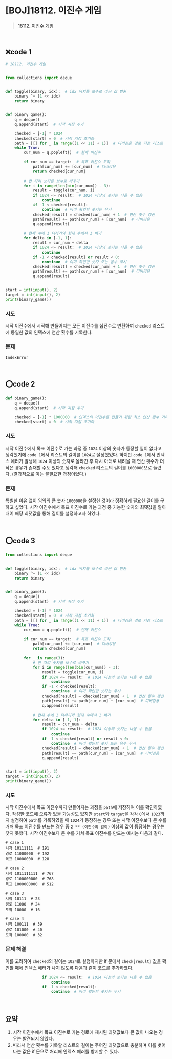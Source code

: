 # [BOJ]18112. 이진수 게임

> [18112. 이진수 게임](https://www.acmicpc.net/problem/18112)

<br>

## ❌code 1

```python
# 18112. 이진수 게임


from collections import deque


def toggle(binary, idx):  # idx 위치를 보수로 바꾼 값 반환
    binary ^= (1 << idx)
    return binary


def binary_game():
    q = deque()
    q.append(start)  # 시작 지점 추가

    checked = [-1] * 1024
    checked[start] = 0  # 시작 지점 초기화
    path = [[] for _ in range((1 << 11) + 1)]  # 디버깅용 경로 저장 리스트
    while True:
        cur_num = q.popleft()  # 현재 이진수

        if cur_num == target:  # 목표 이진수 도착
            path[cur_num] += [cur_num]  # 디버깅용
            return checked[cur_num]
  
        # 한 자리 숫자를 보수로 바꾸기
        for i in range(len(bin(cur_num)) - 3):
            result = toggle(cur_num, i)
            if 1024 <= result:  # 1024 이상의 숫자는 나올 수 없음
                continue
            if -1 < checked[result]:
                continue  # 이미 확인한 숫자는 무시
            checked[result] = checked[cur_num] + 1  # 연산 횟수 갱신
            path[result] += path[cur_num] + [cur_num]  # 디버깅용
            q.append(result)

        # 현재 수에 1 더하기와 현재 수에서 1 빼기
        for delta in [-1, 1]:
            result = cur_num + delta
            if 1024 <= result:  # 1024 이상의 숫자는 나올 수 없음
                continue
            if -1 < checked[result] or result < 0:
                continue  # 이미 확인한 숫자 또는 음수 무시
            checked[result] = checked[cur_num] + 1  # 연산 횟수 갱신
            path[result] += path[cur_num] + [cur_num]  # 디버깅용
            q.append(result)


start = int(input(), 2)
target = int(input(), 2)
print(binary_game())
```

### 시도

시작 이진수에서 시작해 만들어지는 모든 이진수를 십진수로 변환하여 `checked` 리스트에 동일한 값의 인덱스에 연산 횟수를 기록한다.

### 문제

`IndexError`

<br>

## ⭕code 2

```python
def binary_game():
    q = deque()
    q.append(start)  # 시작 지점 추가

    checked = [-1] * 1000000  # 인덱스의 이진수를 만들기 위한 최소 연산 횟수 기록
    checked[start] = 0  # 시작 지점 초기화
```

### 시도

시작 이진수에서 목표 이진수로 가는 과정 중 `1024` 이상의 숫자가 등장할 일이 없다고 생각했기에 `code 1`에서 리스트의 길이를 `1024`로 설정했었다. 하지만 `code 1`에서 인덱스 에러가 발생해 `1024` 이상의 숫자로 올라간 후 다시 아래로 내려올 때 연산 횟수가 더 작은 경우가 존재할 수도 있다고 생각해 `checked` 리스트의 길이를 `1000000`으로 늘렸다. (결과적으로 이는 불필요한 과정이었다.)

### 문제

특별한 이유 없이 임의의 큰 숫자 `1000000`을 설정한 것이라 정확하게 필요한 길이를 구하고 싶었다. 시작 이진수에서 목표 이진수로 가는 과정 중 가능한 숫자의 최댓값을 알아내어 해당 최댓값을 통해 길이를 설정하고자 하였다.

<br>

## ⭕code 3

```python
from collections import deque


def toggle(binary, idx):  # idx 위치를 보수로 바꾼 값 반환
    binary ^= (1 << idx)
    return binary


def binary_game():
    q = deque()
    q.append(start)  # 시작 지점 추가

    checked = [-1] * 1024
    checked[start] = 0  # 시작 지점 초기화
    path = [[] for _ in range((1 << 11) + 1)]  # 디버깅용 경로 저장 리스트
    while True:
        cur_num = q.popleft()  # 현재 이진수

        if cur_num == target:  # 목표 이진수 도착
            path[cur_num] += [cur_num]  # 디버깅용
            return checked[cur_num]

        for _ in range(3):
            # 한 자리 숫자를 보수로 바꾸기
            for i in range(len(bin(cur_num)) - 3):
                result = toggle(cur_num, i)
                if 1024 <= result:  # 1024 이상의 숫자는 나올 수 없음
                    continue
                if -1 < checked[result]:
                    continue  # 이미 확인한 숫자는 무시
                checked[result] = checked[cur_num] + 1  # 연산 횟수 갱신
                path[result] += path[cur_num] + [cur_num]  # 디버깅용
                q.append(result)

            # 현재 수에 1 더하기와 현재 수에서 1 빼기
            for delta in [-1, 1]:
                result = cur_num + delta
                if 1024 <= result:  # 1024 이상의 숫자는 나올 수 없음
                    continue
                if -1 < checked[result] or result < 0:
                    continue  # 이미 확인한 숫자 또는 음수 무시
                checked[result] = checked[cur_num] + 1  # 연산 횟수 갱신
                path[result] += path[cur_num] + [cur_num]  # 디버깅용
                q.append(result)


start = int(input(), 2)
target = int(input(), 2)
print(binary_game())
```

### 시도

시작 이진수에서 목표 이진수까지 만들어지는 과정을 `path`에 저장하여 이를 확인하였다. 작성한 코드에 오류가 있을 가능성도 있지만 `start`와 `target`을 각각 `0`에서 `1023`까지 설정하여 `path`를 기록하였을 때 `1024`가 등장하는 경우 또는 시작 이진수보다 큰 수를 거쳐 목표 이진수를 만드는 경우 중 `2 ** (이진수의 길이)` 이상의 값이 등장하는 경우는 찾지 못했다. 시작 이진수보다 큰 수를 거쳐 목표 이진수를 만드는 예시는 다음과 같다.

```
# case 1
시작 10111111  # 191
경로 11000000  # 192
목표 10000000  # 128

# case 2
시작 1011111111  # 767
경로 1100000000  # 768
목표 1000000000  # 512

# case 3
시작 10111  # 23
경로 11000  # 24
도착 10000  # 16

# case 4
시작 100111  # 39
경로 101000  # 40
도착 100000  # 32
```

### 문제 해결

이를 고려하여 `checked`의 길이는 `1024`로 설정하지만 if 문에서 `check[result]` 값을 확인할 때에 인덱스 에러가 나지 않도록 다음과 같이 코드를 추가하였다.

```python
                if 1024 <= result:  # 1024 이상의 숫자는 나올 수 없음
                    continue
                if -1 < checked[result]:
                    continue  # 이미 확인한 숫자는 무시
```

<br>

## 요약

1. 시작 이진수에서 목표 이진수로 가는 경로에 제시된 최댓값보다 큰 값이 나오는 경우는 발견되지 않았다.
2. 따라서 연산 횟수를 기록할 리스트의 길이는 주어진 최댓값으로 충분하며 이를 벗어나는 값은 if 문으로 처리해 인덱스 에러를 방지할 수 있다.